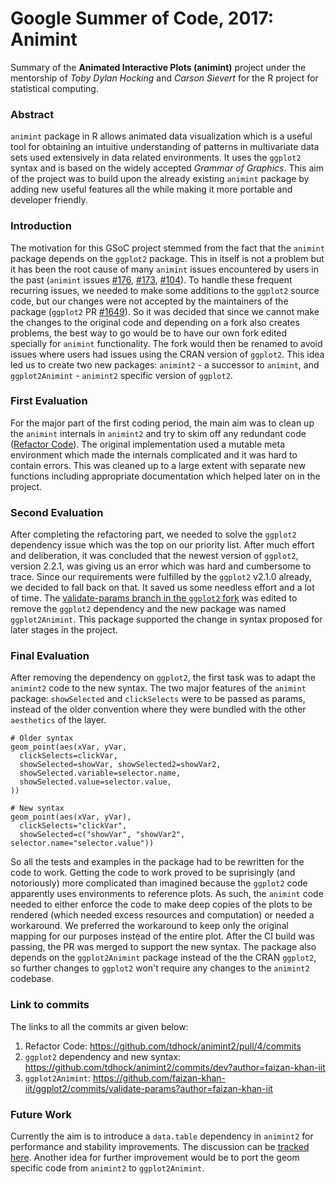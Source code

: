 # Google Summer of Code, 2017: Animint

Summary of the __Animated Interactive Plots (animint)__ project under the mentorship of _Toby Dylan Hocking_ and _Carson Sievert_ for the R project for statistical computing.

### Abstract
`animint` package in R allows animated data visualization which is a useful tool for obtaining an intuitive understanding of patterns in multivariate data sets used extensively in data related environments. It uses the `ggplot2` syntax and is based on the widely accepted _Grammar of Graphics_. This aim of the project was to build upon the already existing `animint` package by adding new useful features all the while making it more portable and developer friendly.

### Introduction
The motivation for this GSoC project stemmed from the fact that the `animint` package depends on the `ggplot2` package. This in itself is not a problem but it has been the root cause of many `animint` issues encountered by users in the past (`animint` issues [#176](https://github.com/tdhock/animint/issues/176), [#173](https://github.com/tdhock/animint/issues/173), [#104](https://github.com/tdhock/animint/issues/104)). To handle these frequent recurring issues, we needed to make some additions to the `ggplot2` source code, but our changes were not accepted by the maintainers of the package (`ggplot2` PR [#1649](https://github.com/tidyverse/ggplot2/pull/1649)). So it was decided that since we cannot make the changes to the original code and depending on a fork also creates problems, the best way to go would be to have our own fork edited specially for `animint` functionality. The fork would then be renamed to avoid issues where users had issues using the CRAN version of `ggplot2`. This idea led us to create two new packages: `animint2` - a successor to `animint`, and `ggplot2Animint` - `animint2` specific version of `ggplot2`.

### First Evaluation
For the major part of the first coding period, the main aim was to clean up the `animint` internals in `animint2` and try to skim off any redundant code ([Refactor Code](https://github.com/tdhock/animint2/pull/4)). The original implementation used a mutable meta environment which made the internals complicated and it was hard to contain errors. This was cleaned up to a large extent with separate new functions including appropriate documentation which helped later on in the project.

### Second Evaluation
After completing the refactoring part, we needed to solve the `ggplot2` dependency issue which was the top on our priority list. After much effort and deliberation, it was concluded that the newest version of `ggplot2`, version 2.2.1, was giving us an error which was hard and cumbersome to trace. Since our requirements were fulfilled by the `ggplot2` v2.1.0 already, we decided to fall back on that. It saved us some needless effort and a lot of time. The [validate-params branch in the `ggplot2` fork](https://github.com/tidyverse/ggplot2/compare/master...faizan-khan-iit:validate-params) was edited to remove the `ggplot2` dependency and the new package was named `ggplot2Animint`. This package supported the change in syntax proposed for later stages in the project.

### Final Evaluation
After removing the dependency on `ggplot2`, the first task was to adapt the `animint2` code to the new syntax. The two major features of the `animint` package: `showSelected` and `clickSelects` were to be passed as params, instead of the older convention where they were bundled with the other `aesthetics` of the layer.

```
# Older syntax
geom_point(aes(xVar, yVar, 
  clickSelects=clickVar,
  showSelected=showVar, showSelected2=showVar2,
  showSelected.variable=selector.name,
  showSelected.value=selector.value,
))

# New syntax
geom_point(aes(xVar, yVar), 
  clickSelects="clickVar", 
  showSelected=c("showVar", "showVar2", selector.name="selector.value"))
```

So all the tests and examples in the package had to be rewritten for the code to work. Getting the code to work proved to be  suprisingly (and notoriously) more complicated than imagined because the `ggplot2` code apparently uses environments to reference plots. As such, the `animint` code needed to either enforce the code to make deep copies of the plots to be rendered (which needed excess resources and computation) or needed a workaround. We preferred the workaround to keep only the original mapping for our purposes instead of the entire plot. After the CI build was passing, the PR was merged to support the new syntax. The package also depends on the `ggplot2Animint` package instead of the the CRAN `ggplot2`, so further changes to `ggplot2` won't require any changes to the `animint2` codebase.

### Link to commits
The links to all the commits ar given below:
1. Refactor Code: https://github.com/tdhock/animint2/pull/4/commits
2. `ggplot2` dependency and new syntax: https://github.com/tdhock/animint2/commits/dev?author=faizan-khan-iit
3. `ggplot2Animint`: https://github.com/faizan-khan-iit/ggplot2/commits/validate-params?author=faizan-khan-iit

### Future Work
Currently the aim is to introduce a `data.table` dependency in `animint2` for performance and stability improvements. The discussion can be [tracked here](https://github.com/tdhock/animint2/issues/2). Another idea for further improvement would be to port the geom specific code from `animint2` to `ggplot2Animint`.
